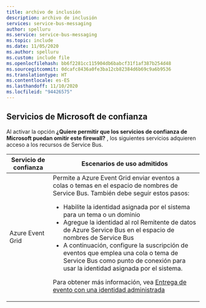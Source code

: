 ```yaml
---
title: archivo de inclusión
description: archivo de inclusión
services: service-bus-messaging
author: spelluru
ms.service: service-bus-messaging
ms.topic: include
ms.date: 11/05/2020
ms.author: spelluru
ms.custom: include file
ms.openlocfilehash: bb6f2281cc115904db6babcf31f1af387b254d48
ms.sourcegitcommit: 0dcafc8436a0fe3ba12cb82384d6b69c9a6b9536
ms.translationtype: HT
ms.contentlocale: es-ES
ms.lasthandoff: 11/10/2020
ms.locfileid: "94426575"
---
```

## <a name="trusted-microsoft-services"></a>Servicios de Microsoft de confianza
Al activar la opción **¿Quiere permitir que los servicios de confianza de Microsoft puedan omitir este firewall?** , los siguientes servicios adquieren acceso a los recursos de Service Bus.

| Servicio de confianza | Escenarios de uso admitidos | 
| --------------- | ------------------------- | 
| Azure Event Grid | Permite a Azure Event Grid enviar eventos a colas o temas en el espacio de nombres de Service Bus. También debe seguir estos pasos: <ul><li>Habilite la identidad asignada por el sistema para un tema o un dominio</li><li>Agregue la identidad al rol Remitente de datos de Azure Service Bus en el espacio de nombres de Service Bus</li><li>A continuación, configure la suscripción de eventos que emplea una cola o tema de Service Bus como punto de conexión para usar la identidad asignada por el sistema.</li></ul> <p>Para obtener más información, vea [Entrega de evento con una identidad administrada](../articles/event-grid/managed-service-identity.md)</p>|
